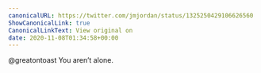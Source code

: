 ```yaml
---
canonicalURL: https://twitter.com/jmjordan/status/1325250429106626560
ShowCanonicalLink: true
CanonicalLinkText: View original on
date: 2020-11-08T01:34:58+00:00
---
```

@greatontoast You aren’t alone.